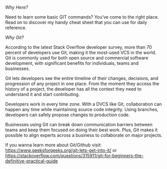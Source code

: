*Why Here?*

Need to learn some basic GIT commands? You’ve come to the right place. Read on to discover my handy cheat sheet that you can use for daily reference.

*Why Git?*

According to the latest Stack Overflow developer survey, more than 70 percent of developers use Git, making it the most-used VCS in the world. Git is commonly used for both open source and commercial software development, with significant benefits for individuals, teams and businesses.

Git lets developers see the entire timeline of their changes, decisions, and progression of any project in one place. From the moment they access the history of a project, the developer has all the context they need to understand it and start contributing.

Developers work in every time zone. With a DVCS like Git, collaboration can happen any time while maintaining source code integrity. Using branches, developers can safely propose changes to production code.

Businesses using Git can break down communication barriers between teams and keep them focused on doing their best work. Plus, Git makes it possible to align experts across a business to collaborate on major projects.

If you wanna learn more about Git/Github visit: 
https://www.geeksforgeeks.org/git-lets-get-into-it/ or
https://stackoverflow.com/questions/315911/git-for-beginners-the-definitive-practical-guide


